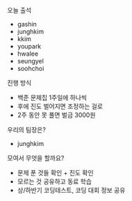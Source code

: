 오늘 출석
- gashin
- junghkim
- kkim
- youpark
- hwalee
- seungyel
- soohchoi

진행 방식
- 백준 문제집 1주일에 하나씩
- 후에 진도 벌어지면 조정하는 걸로
- 2주 동안 못 풀면 벌금 3000원

우리의 팀장은?
- junghkim

모여서 무엇을 할까요?
- 문제 푼 것들 확인 + 진도 확인
- 모르는 것 공유하고 동료 학습
- 상/하반기 코딩테스트, 코딩 대회 정보 공유
